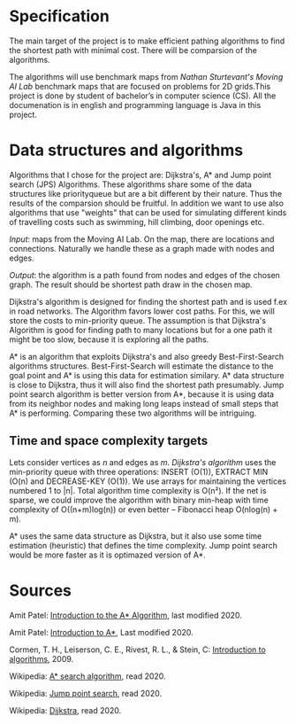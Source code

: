# Specification

The main target of the project is to make efficient pathing algorithms to find the shortest path with minimal cost. There will be comparsion of the algorithms. 

The algorithms will use benchmark maps from _Nathan Sturtevant's Moving AI Lab_ benchmark maps that are focused on problems for 2D grids.This project is done by student of bachelor’s in computer science (CS). All the documenation is in english and programming language is Java in this project. 

# Data structures and algorithms

Algorithms that I chose for the project are: Dijkstra's, A* and Jump point search (JPS) Algorithms. These algorithms share some of the data structures like priorityqueue but are a bit different by their nature. Thus the results of the comparsion should be fruitful. In addition we want to use also algorithms that use "weights" that can be used for simulating different kinds of travelling costs such as swimming, hill climbing, door openings etc. 

*Input*: maps from the Moving AI Lab. On the map, there are locations and connections. Naturally we handle these as a graph made with nodes and edges.

*Output*: the algorithm is a path found from nodes and edges of the chosen graph. The result should be shortest path draw in the chosen map. 

Dijkstra's algorithm is designed for finding the shortest path and is used f.ex in road networks. The Algorithm favors lower cost paths. For this, we will store the costs to min-priority queue. The assumption is that Dijkstra's Algorithm is good for finding path to many locations but for a one path it might be too slow, because it is exploring all the paths. 

A* is an algorithm that exploits Dijkstra's and also greedy Best-First-Search algorithms structures. Best-First-Search will estimate the distance to the goal point and A* is using this data for estimation similary. A* data structure is close to Dijkstra, thus it will also find the shortest path presumably. Jump point search algorithm is better version from A*, because it is using data from its neighbor nodes and making long leaps instead of small steps that A* is performing. Comparing these two algorithms will be intriguing.  

## Time and space complexity targets

Lets consider vertices as _n_ and edges as _m_. *Dijkstra's algorithm* uses the min-priority queue with three operations: INSERT (O(1)), EXTRACT MIN (O(n) and DECREASE-KEY (O(1)). We use arrays for maintaining the vertices numbered 1 to |n|. Total algorithm time complexity is O(n²). If the net is sparse, we could improve the algorithm with binary min-heap with time complexity of O((n+m)log(n)) or even better – Fibonacci heap O(nlog(n) + m).

A* uses the same data structure as Dijkstra, but it also use some time estimation (heuristic) that defines the time complexity. Jump point search would be more faster as it is optimazed version of A*. 

# Sources

Amit Patel: [Introduction to the A* Algorithm](https://www.redblobgames.com/pathfinding/a-star/introduction.html), last modified 2020.


Amit Patel: [Introduction to A*](http://theory.stanford.edu/~amitp/GameProgramming/AStarComparison.html), Last modified 2020. 

Cormen, T. H., Leiserson, C. E., Rivest, R. L., & Stein, C: [Introduction to algorithms](https://ebookcentral-proquest-com.libproxy.helsinki.fi), 2009. 

Wikipedia: [A* search algorithm](https://en.wikipedia.org/wiki/A*_search_algorithm), read 2020. 

Wikipedia: [Jump point search](https://en.wikipedia.org/wiki/Jump_point_search), read 2020. 

Wikipedia: [Dijkstra](https://en.wikipedia.org/wiki/Dijkstra%27s_algorithm), read 2020. 

 






